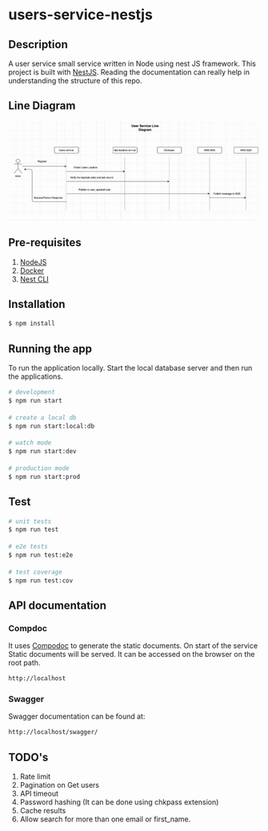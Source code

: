 # users-service-nestjs

## Description

A user service small service written in Node using nest JS framework.
This project is built with [NestJS](https://nestjs.com/).
Reading the documentation can really help in understanding the structure of this repo.

## Line Diagram

![image](users-service.png)

## Pre-requisites

1.  [NodeJS](https://nodejs.org/en/download/)
2.  [Docker](https://docs.docker.com/docker-for-mac/)
3.  [Nest CLI](https://docs.nestjs.com/cli/overview)

## Installation

```bash
$ npm install
```

## Running the app

To run the application locally. Start the local database server and then run the applications.

```bash
# development
$ npm run start

# create a local db
$ npm run start:local:db

# watch mode
$ npm run start:dev

# production mode
$ npm run start:prod
```

## Test

```bash
# unit tests
$ npm run test

# e2e tests
$ npm run test:e2e

# test coverage
$ npm run test:cov

```

## API documentation

### Compdoc

It uses [Compodoc](https://compodoc.app/guides/getting-started.html) to generate the static documents.
On start of the service Static documents will be served. It can be accessed on the browser on the root path.

```bash
http://localhost
```

### Swagger

Swagger documentation can be found at:

```bash
http://localhost/swagger/
```

## TODO's

1. Rate limit
2. Pagination on Get users
3. API timeout
4. Password hashing (It can be done using chkpass extension)
5. Cache results
6. Allow search for more than one email or first_name.
